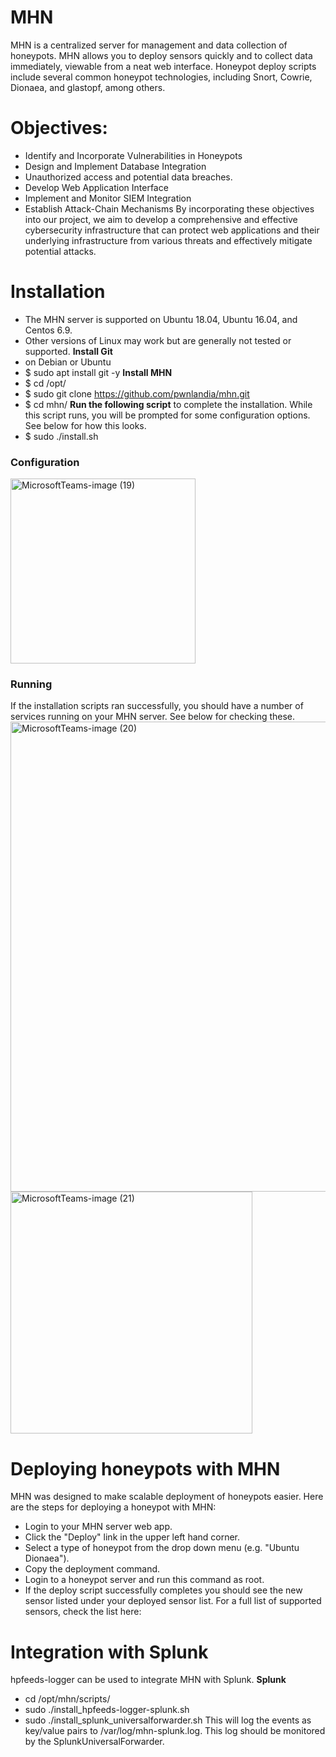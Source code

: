 # MHN
MHN is a centralized server for management and data collection of honeypots. MHN allows you to deploy sensors quickly and to collect data immediately, viewable from a neat web interface. Honeypot deploy scripts include several common honeypot technologies, including Snort, Cowrie, Dionaea, and glastopf, among others.
# Objectives:
- Identify and Incorporate Vulnerabilities in Honeypots
- Design and Implement Database Integration
- Unauthorized access and potential data breaches.
- Develop Web Application Interface
- Implement and Monitor SIEM Integration
- Establish Attack-Chain Mechanisms
By incorporating these objectives into our project, we aim to develop a comprehensive and effective cybersecurity infrastructure that can protect web applications and their underlying infrastructure from various threats and effectively mitigate potential attacks.
# Installation
- The MHN server is supported on Ubuntu 18.04, Ubuntu 16.04, and Centos 6.9.
- Other versions of Linux may work but are generally not tested or supported.
**Install Git**
- on Debian or Ubuntu
- $ sudo apt install git -y
**Install MHN**
- $ cd /opt/
- $ sudo git clone https://github.com/pwnlandia/mhn.git
- $ cd mhn/
**Run the following script** to complete the installation. While this script runs, you will be prompted for some configuration options. See below for how this looks.
- $ sudo ./install.sh
### Configuration
<img width="296" alt="MicrosoftTeams-image (19)" src="https://github.com/snehaljambare/MHN/assets/74786817/a61eb5b5-2052-4b87-9150-0e063e3e85ef">

### Running
If the installation scripts ran successfully, you should have a number of services running on your MHN server. See below for checking these.
<img width="752" alt="MicrosoftTeams-image (20)" src="https://github.com/snehaljambare/MHN/assets/74786817/36921e6d-b3b0-4090-9875-ecf1bf0e5a7e">
<img width="387" alt="MicrosoftTeams-image (21)" src="https://github.com/snehaljambare/MHN/assets/74786817/5cc91e09-9d12-473e-8976-098077e7cfe9">

# Deploying honeypots with MHN
MHN was designed to make scalable deployment of honeypots easier. Here are the steps for deploying a honeypot with MHN:
- Login to your MHN server web app.
- Click the "Deploy" link in the upper left hand corner.
- Select a type of honeypot from the drop down menu (e.g. "Ubuntu Dionaea").
- Copy the deployment command.
- Login to a honeypot server and run this command as root.
- If the deploy script successfully completes you should see the new sensor listed under your deployed sensor list. For a full list of supported sensors, check the list here:

# Integration with Splunk
hpfeeds-logger can be used to integrate MHN with Splunk.
**Splunk**
- cd /opt/mhn/scripts/
- sudo ./install_hpfeeds-logger-splunk.sh
- sudo ./install_splunk_universalforwarder.sh
This will log the events as key/value pairs to /var/log/mhn-splunk.log. This log should be monitored by the SplunkUniversalForwarder.
